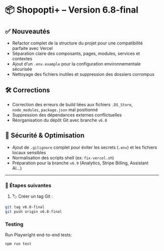 # 📦 Shopopti+ – Version 6.8-final

## ✅ Nouveautés
- Refactor complet de la structure du projet pour une compatibilité parfaite avec Vercel
- Séparation claire des composants, pages, modules, services et contextes
- Ajout d’un `.env.example` pour la configuration environnementale sécurisée
- Nettoyage des fichiers inutiles et suppression des dossiers corrompus

## 🛠️ Corrections
- Correction des erreurs de build liées aux fichiers `.DS_Store`, `node_modules`, `package.json` mal positionné
- Suppression des dépendances externes conflictuelles
- Réorganisation du dépôt Git avec branche `v6.8`

## 🔐 Sécurité & Optimisation
- Ajout de `.gitignore` complet pour éviter les secrets (`.env`) et les fichiers locaux sensibles
- Normalisation des scripts shell (ex: `fix-vercel.sh`)
- Préparation pour la branche `v6.9` (Analytics, Stripe Billing, Assistant AI...)

---

### 🚀 Étapes suivantes

1. 🏷️ Créer un tag Git :
```bash
git tag v6.8-final
git push origin v6.8-final
```

### Testing

Run Playwright end-to-end tests:

```bash
npm run test
```
